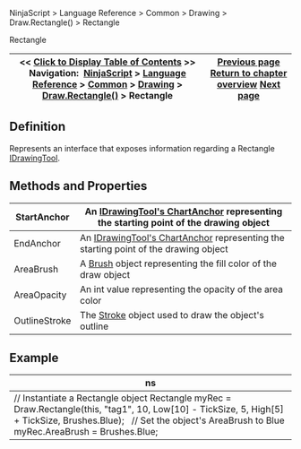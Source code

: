 ﻿
NinjaScript > Language Reference > Common > Drawing > Draw.Rectangle() > Rectangle

Rectangle

| << [Click to Display Table of Contents](rectangle.md) >> **Navigation:**     [NinjaScript](ninjascript-1.md) > [Language Reference](language_reference_wip-1.md) > [Common](common-1.md) > [Drawing](drawing-1.md) > [Draw.Rectangle()](draw_rectangle-1.md) > Rectangle | [Previous page](draw_rectangle-1.md) [Return to chapter overview](draw_rectangle-1.md) [Next page](draw_region-1.md) |
| --- | --- |
## Definition
Represents an interface that exposes information regarding a Rectangle [IDrawingTool](idrawingtool-1.md).
 
## Methods and Properties

| StartAnchor | An [IDrawingTool's ChartAnchor](idrawingtool-1.htm#chartanchor) representing the starting point of the drawing object |
| --- | --- |
| EndAnchor | An [IDrawingTool's ChartAnchor](idrawingtool-1.htm#chartanchor) representing the starting point of the drawing object |
| AreaBrush | A [Brush](http://msdn.microsoft.com/en-us/library/system.windows.media.brush(v=vs.110).aspx) object representing the fill color of the draw object |
| AreaOpacity | An int value representing the opacity of the area color |
| OutlineStroke | The [Stroke](stroke_class-1.md) object used to draw the object's outline |
## 
## 
## Example

| ns |
| --- |
| // Instantiate a Rectangle object Rectangle myRec = Draw.Rectangle(this, "tag1", 10, Low[10] - TickSize, 5, High[5] + TickSize, Brushes.Blue);   // Set the object's AreaBrush to Blue myRec.AreaBrush = Brushes.Blue; |
